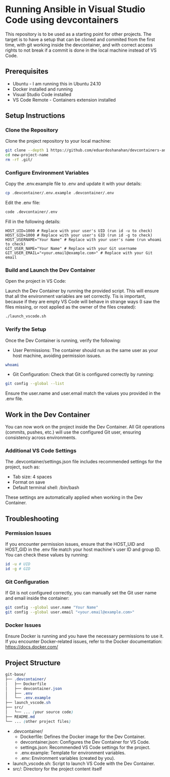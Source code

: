# Running Ansible in Visual Studio Code using devcontainers

This repository is to be used as a starting point for other projects. The target is to have a setup that can be cloned and commited from the first time, with git working inside the devcontainer, and with correct access rights to not break if a commit is done in the local machine instead of VS Code.

## Prerequisites

- Ubuntu - I am running this in Ubuntu 24.10
- Docker installed and running
- Visual Studio Code installed
- VS Code Remote - Containers extension installed

## Setup Instructions

### Clone the Repository

Clone the project repository to your local machine:

```bash
git clone --depth 1 https://github.com/eduardoshanahan/devcontainers-ansible new-project-name
cd new-project-name
rm -rf .git/
```

### Configure Environment Variables

Copy the .env.example file to .env and update it with your details:

```bash
cp .devcontainer/.env.example .devcontainer/.env
```

Edit the .env file:

```bash
code .devcontainer/.env
```

Fill in the following details:

```dotenv
HOST_UID=1000 # Replace with your user's UID (run id -u to check)
HOST_GID=1000 # Replace with your user's GID (run id -g to check)
HOST_USERNAME="Your Name" # Replace with your user's name (run whoami to check)
GIT_USER_NAME="Your Name" # Replace with your Git username
GIT_USER_EMAIL="<your.email@example.com>" # Replace with your Git email
```

### Build and Launch the Dev Container

Open the project in VS Code:

Launch the Dev Container by running the provided script. This will ensure that all the environment variables are set correctly. Tis is important, because if they are empty VS Code will behave in strange ways (I saw the files missing, or root applied as the owner of the files created):

```bash
./launch_vscode.sh
```

### Verify the Setup

Once the Dev Container is running, verify the following:

- User Permissions: The container should run as the same user as your host machine, avoiding permission issues.

```bash
whoami
```

- Git Configuration: Check that Git is configured correctly by running:

```bash
git config --global --list
```

Ensure the user.name and user.email match the values you provided in the .env file.

## Work in the Dev Container

You can now work on the project inside the Dev Container. All Git operations (commits, pushes, etc.) will use the configured Git user, ensuring consistency across environments.

### Additional VS Code Settings

The .devcontainer/settings.json file includes recommended settings for the project, such as:

- Tab size: 4 spaces
- Format on save
- Default terminal shell: /bin/bash

These settings are automatically applied when working in the Dev Container.

## Troubleshooting

### Permission Issues

If you encounter permission issues, ensure that the HOST_UID and HOST_GID in the .env file match your host machine's user ID and group ID. You can check these values by running:

```bash
id -u # UID
id -g # GID
```

### Git Configuration

If Git is not configured correctly, you can manually set the Git user name and email inside the container:

```bash
git config --global user.name "Your Name"
git config --global user.email "<your.email@example.com>"
```

### Docker Issues

Ensure Docker is running and you have the necessary permissions to use it. If you encounter Docker-related issues, refer to the Docker documentation: <https://docs.docker.com/>

## Project Structure

```scss
git-base/
├── .devcontainer/
│   ├── Dockerfile
│   ├── devcontainer.json
│   ├── .env
│   └── .env.example
├── launch_vscode.sh
├── src/
│   └── ... (your source code)
├── README.md
└── ... (other project files)
```

- .devcontainer/
  - Dockerfile: Defines the Docker image for the Dev Container.
  - devcontainer.json: Configures the Dev Container for VS Code.
  - settings.json: Recommended VS Code settings for the project.
  - .env.example: Template for environment variables.
  - .env: Environment variables (created by you).
- launch_vscode.sh: Script to launch VS Code with the Dev Container.
- src/: Directory for the project content itself
